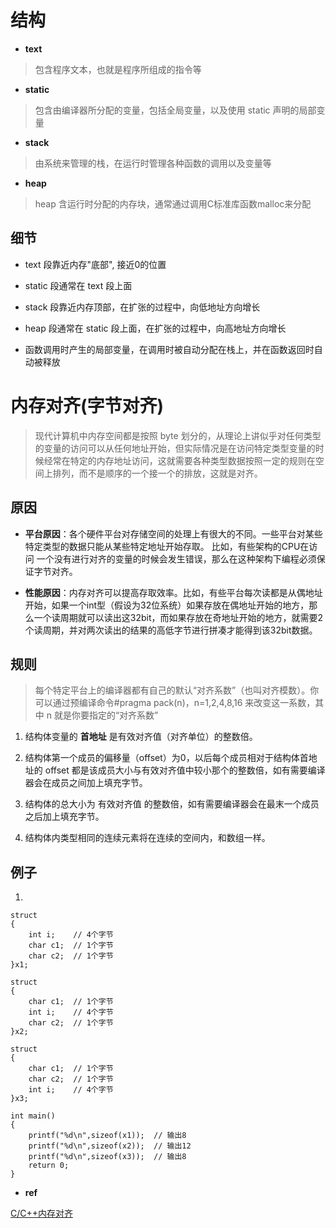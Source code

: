 
# 结构

* __text__

> 包含程序文本，也就是程序所组成的指令等

* __static__

> 包含由编译器所分配的变量，包括全局变量，以及使用 static 声明的局部变量

* __stack__

> 由系统来管理的栈，在运行时管理各种函数的调用以及变量等

* __heap__

> heap 含运行时分配的内存块，通常通过调用C标准库函数malloc来分配

## 细节

* text 段靠近内存"底部", 接近0的位置

* static 段通常在 text 段上面

* stack 段靠近内存顶部，在扩张的过程中，向低地址方向增长

* heap 段通常在 static 段上面，在扩张的过程中，向高地址方向增长

* 函数调用时产生的局部变量，在调用时被自动分配在栈上，并在函数返回时自动被释放


# 内存对齐(字节对齐)

> 现代计算机中内存空间都是按照 byte 划分的，从理论上讲似乎对任何类型的变量的访问可以从任何地址开始，但实际情况是在访问特定类型变量的时候经常在特定的内存地址访问，这就需要各种类型数据按照一定的规则在空间上排列，而不是顺序的一个接一个的排放，这就是对齐。

## __原因__

* __平台原因__：各个硬件平台对存储空间的处理上有很大的不同。一些平台对某些特定类型的数据只能从某些特定地址开始存取。 比如，有些架构的CPU在访问 一个没有进行对齐的变量的时候会发生错误，那么在这种架构下编程必须保证字节对齐。

* __性能原因__：内存对齐可以提高存取效率。比如，有些平台每次读都是从偶地址开始，如果一个int型（假设为32位系统）如果存放在偶地址开始的地方，那么一个读周期就可以读出这32bit，而如果存放在奇地址开始的地方，就需要2个读周期，并对两次读出的结果的高低字节进行拼凑才能得到该32bit数据。

## 规则

> 每个特定平台上的编译器都有自己的默认“对齐系数”（也叫对齐模数）。你可以通过预编译命令#pragma pack(n)，n=1,2,4,8,16 来改变这一系数，其中 n 就是你要指定的“对齐系数”

1) 结构体变量的 __首地址__ 是有效对齐值（对齐单位）的整数倍。

2) 结构体第一个成员的偏移量（offset）为0，以后每个成员相对于结构体首地址的 offset 都是该成员大小与有效对齐值中较小那个的整数倍，如有需要编译器会在成员之间加上填充字节。

3) 结构体的总大小为 有效对齐值 的整数倍，如有需要编译器会在最末一个成员之后加上填充字节。

4) 结构体内类型相同的连续元素将在连续的空间内，和数组一样。

## 例子

1)

```
struct
{
    int i;    // 4个字节
    char c1;  // 1个字节
    char c2;  // 1个字节
}x1;

struct
{
    char c1;  // 1个字节
    int i;    // 4个字节
    char c2;  // 1个字节
}x2;

struct
{
    char c1;  // 1个字节
    char c2;  // 1个字节
    int i;    // 4个字节
}x3;

int main()
{
    printf("%d\n",sizeof(x1));  // 输出8
    printf("%d\n",sizeof(x2));  // 输出12
    printf("%d\n",sizeof(x3));  // 输出8
    return 0;
}

```

* __ref__

[C/C++内存对齐](https://songlee24.github.io/2014/09/20/memory-alignment/)